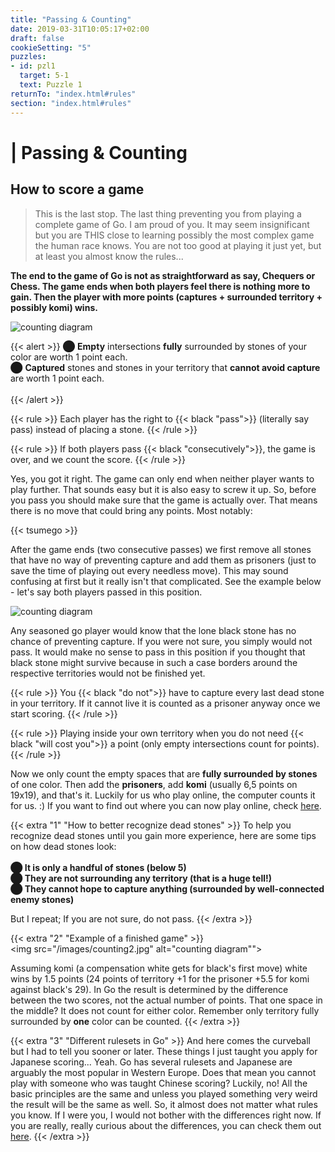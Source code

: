 ```yaml
---
title: "Passing & Counting"
date: 2019-03-31T10:05:17+02:00
draft: false
cookieSetting: "5"
puzzles:
- id: pzl1
  target: 5-1
  text: Puzzle 1
returnTo: "index.html#rules"
section: "index.html#rules"
---
```


# | Passing & Counting
## How to score a game

> This is the last stop. The last thing preventing you from playing a complete game of Go. I am proud of you. It may seem insignificant but you are THIS close to learning possibly the most complex game the human race knows. You are not too good at playing it just yet, but at least you almost know the rules...

**The end to the game of Go is not as straightforward as say, Chequers or Chess. The game ends when both players feel there is nothing more to gain. Then the player with more points (captures + surrounded territory + possibly <a data-hover=" - which is an agreed upon compensation to White for Black having the first move" class="sgfLink">komi</a>) wins.**

![counting diagram](/images/points.jpg)

{{< alert >}}
	⬤ <b>Empty</b> intersections <b>fully</b> surrounded by stones of your color are worth 1 point each.<br>
	⬤ <b>Captured</b> stones and stones in your territory that <b>cannot avoid capture</b> are worth 1 point each.<br>	
{{< /alert >}}

{{< rule >}}
	Each player has the right to {{< black "pass">}} (literally say pass) instead of placing a stone.
{{< /rule >}}

{{< rule >}}
	If both players pass {{< black "consecutively">}}, the game is over, and we count the score.
{{< /rule >}}

Yes, you got it right. The game can only end when neither player wants to play further.
That sounds easy but it is also easy to screw it up. So, before you pass you should make sure that the game is actually over. That means there is no move that could bring any points. Most notably: 

{{< tsumego >}}

After the game ends (two consecutive passes) we first remove all stones that have no way of preventing capture and add them as prisoners (just to save the time of playing out every needless move). This may sound confusing at first but it really isn't that complicated. See the example below - let's say both players passed in this position. 

![counting diagram](/images/counting.jpg)

Any seasoned go player would know that the lone black stone has no chance of preventing capture. If you were not sure, you simply would not pass. It would make no sense to pass in this position if you thought that black stone might survive because in such a case borders around the respective territories would not be finished yet. 

{{< rule >}}
	You {{< black "do not">}} have to capture every last dead stone in your territory. If it cannot live it is counted as a prisoner anyway once we start scoring.
{{< /rule >}}

{{< rule >}}
	Playing inside your own territory when you do not need {{< black "will cost you">}} a point (only empty intersections count for points).
{{< /rule >}}

Now we only count the empty spaces that are **fully surrounded by stones** of one color. Then add the **prisoners**, add <a data-hover=" - which is an agreed upon compensation to White for Black having the first move" class="sgfLink">**komi**</a> (usually 6,5 points on 19x19), and that's it. Luckily for us who play online, the computer counts it for us. :) If you want to find out where you can now play online, check <u>[here](../18)</u>.

{{< extra "1" "How to better recognize dead stones" >}}
To help you recognize dead stones until you gain more experience, here are some tips on how dead stones look:
<br><br> 
<b>⬤  It is only a handful of stones (below 5)</b><br>
<b>⬤  They are not surrounding any territory (that is a huge tell!)</b><br>
<b>⬤  They cannot hope to capture anything (surrounded by well-connected enemy stones)</b><br>

But I repeat; If you are not sure, do not pass.
{{< /extra >}}

{{< extra "2" "Example of a finished game" >}}
<br><img src="/images/counting2.jpg" alt="counting diagram""><br>

Assuming komi (a compensation white gets for black's first move) white wins by 1.5 points (24 points of territory +1 for the prisoner +5.5 for komi against black's 29). In Go the result is determined by the difference between the two scores, not the actual number of points. That one space in the middle? It does not count for either color. Remember only territory fully surrounded by <b>one</b> color can be counted. 
{{< /extra >}}

{{< extra "3" "Different rulesets in Go" >}}
And here comes the curveball but I had to tell you sooner or later. These things I just taught you apply for Japanese scoring... Yeah. Go has several rulesets and Japanese are arguably the most popular in Western Europe. Does that mean you cannot play with someone who was taught Chinese scoring? Luckily, no! All the basic principles are the same and unless you played something very weird the result will be the same as well. So, it almost does not matter what rules you know. If I were you, I would not bother with the differences right now.
If you are really, really curious about the differences, you can check them out <a href="../rulesets" noreferer noopener><u>here</u></a>.
{{< /extra >}}

<a id="bottom"></a>